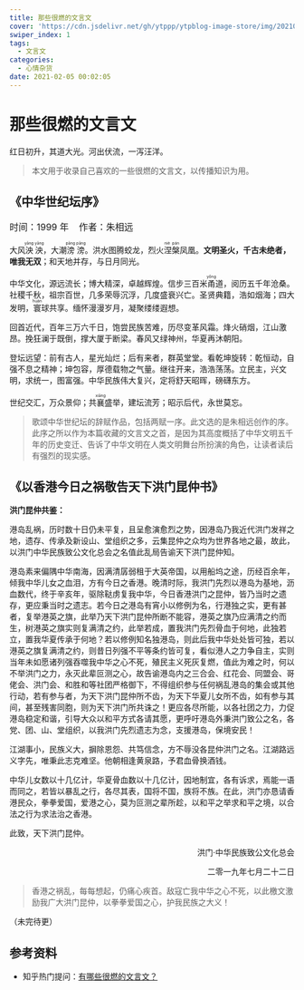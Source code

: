 ```yaml
---
title: 那些很燃的文言文
cover: 'https://cdn.jsdelivr.net/gh/ytppp/ytpblog-image-store/img/20210205000001.jpg'
swiper_index: 1
tags:
  - 文言文
categories:
  - 心情杂货
date: 2021-02-05 00:02:05
---
```


# 那些很燃的文言文

红日初升，其道大光。河出伏流，一泻汪洋。

> 本文用于收录自己喜欢的一些很燃的文言文，以传播知识为用。

## 《中华世纪坛序》

<span style="font-size: 16px">时间：1999 年&nbsp;&nbsp;&nbsp;&nbsp;作者：朱相远</span>

大风<ruby>泱泱<rt>yāng yāng</rt></ruby>，大潮<ruby>滂滂<rt>pāng pāng</rt></ruby>。洪水图腾蛟龙，烈火<ruby>涅槃<rt>niè pán</rt></ruby>凤凰。**文明圣火，千古未绝者，唯我无双**；和天地并存，与日月同光。

中华文化，源远流长；博大精深，卓越辉煌。信步三百米<ruby>甬<rt>yǒng</rt></ruby>道，阅历五千年沧桑。社稷千秋，祖宗百世，几多荣辱沉浮，几度盛衰兴亡。圣贤典籍，浩如烟海；四大发明，<ruby>寰<rt>huán</rt></ruby>球共享。缅怀漫漫岁月，凝聚缕缕遐想。

回首近代，百年三万六千日，饱尝民族苦难，历尽变革风霜。烽火硝烟，江山激昂。挽狂澜于既倒，撑大厦于断梁。春风又绿神州，华夏再沐朝阳。

登坛远望：前有古人，星光灿烂；后有来者，群英堂堂。看乾坤旋转：乾恒动，自强不息之精神；坤包容，厚德载物之气量。继往开来，浩浩荡荡。立民主，兴文明，求统一，图富强。中华民族伟大复兴，定将舒天昭晖，磅礴东方。

世纪交汇，万众景仰；共<ruby>襄<rt>xiāng</rt></ruby>盛举，建坛流芳；昭示后代，永世莫忘。

> 歌颂中华世纪坛的辞赋作品，包括两赋一序。此文选的是朱相远创作的序。此序之所以作为本篇收藏的文言文之首，是因为其高度概括了中华文明五千年的历史变迁、告诉了中华文明在人类文明舞台所扮演的角色，让读者读后有强烈的现实感。

## 《以香港今日之祸敬告天下洪门昆仲书》

**洪门昆仲共鉴：**

港岛乱祸，历时数十日仍未平复，且呈愈演愈烈之势，因港岛乃我近代洪门发祥之地，遗存、传承及新设山、堂组织之多，云集昆仲之众均为世界各地之最，故此，以洪门中华民族致公文化总会之名值此乱局告谕天下洪门昆仲知。

港岛素来偏隅中华南海，因满清孱弱租于大英帝国，以用船坞之途，历经百余年，倾我中华儿女之血泪，方有今日之香港。晚清时际，我洪门先烈以港岛为基地，沥血数代，终于辛亥年，驱除鞑虏复我中华，今日香港洪门之昆仲，皆乃当时之遗存，更应秉当时之遗志。若今日之港岛有宵小以修例为名，行港独之实，更有甚者，复举港英之旗，此举乃天下洪门昆仲所断不能容，港英之旗乃应满清之约而生，树港英之旗实则复满清之约，此举若成，置我洪门先烈骨血于何地，此独若立，置我华夏传承于何地？若以修例知名独港岛，则此后我中华处处皆可独，若以港英之旗复满清之约，则昔日列强不平等条约皆可复，看似港人之力争自主，实则当年未如愿诸列强吞噬我中华之心不死，殖民主义死灰复燃，值此为难之时，何以不举洪门之力，永灭此辈叵测之心，故告谕港岛内之三合会、红花会、同盟会、哥佬会、洪门会、和胜和等社团严格御下，不得组织参与任何祸乱港岛的集会或其他行动，若有参与者，为天下洪门昆仲所不齿，为天下华夏儿女所不齿，如有参与其间，甚至残害同胞，则为天下洪门所共诛之！更应各尽所能，以各社团之力，力促港岛稳定和谐，引导大众以和平方式各请其愿，更呼吁港岛外秉洪门致公之名，各党、团、山、堂组织，以我洪门先烈遗志为念，支援港岛，保境安民！

江湖事小，民族义大，摒除恩怨、共笃信念，方不辱没各昆仲洪门之名。江湖路远义字先，唯秉此志克难坚。他朝相逢黄泉路，予君血骨换酒钱。

中华儿女数以十几亿计，华夏骨血数以十几亿计，因地制宜，各有诉求，焉能一语而同之，若皆以暴乱之行，各尽其表，国将不国，族将不族。在此，洪门亦恳请香港民众，拳拳爱国，爱港之心，莫为叵测之辈所趁，以和平之举求和平之境，以合法之行为求法治之香港。

此致，天下洪门昆仲。

<p style="text-align: right;">洪门·中华民族致公文化总会</p>

<p style="text-align: right;">二零一九年七月二十二日</p>

> 香港之祸乱，每每想起，仍痛心疾首。敌寇亡我中华之心不死，以此檄文激励我广大洪门昆仲，以拳拳爱国之心，护我民族之大义！

（未完待更）

## 参考资料

- 知乎热门提问：[有哪些很燃的文言文？](https://www.zhihu.com/question/298238543)
